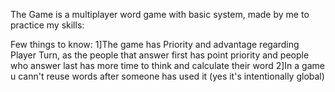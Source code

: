 The Game is a multiplayer word game with basic system, made by me to practice my skills:

Few things to know:
1]The game has Priority and advantage regarding Player Turn, as the people that answer first has point priority and people who answer last has more time to think and calculate their word
2]In a game u cann't reuse words after someone has used it (yes it's intentionally global)
